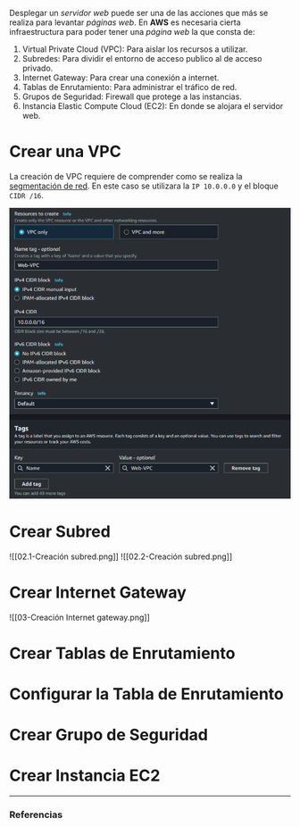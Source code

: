 Desplegar un *servidor web* puede ser una de las acciones que más se realiza para levantar *páginas web*. 
En **AWS** es necesaria cierta infraestructura para poder tener una *página web* la que consta de:
1. Virtual Private Cloud (VPC): Para aislar los recursos a utilizar.
2. Subredes: Para dividir el entorno de acceso publico al de acceso privado.
3. Internet Gateway: Para crear una conexión a internet.
4. Tablas de Enrutamiento: Para administrar el tráfico de red.
5. Grupos de Seguridad: Firewall que protege a las instancias.
6. Instancia Elastic Compute Cloud (EC2): En donde se alojara el servidor web.

# Crear una VPC
La creación de VPC requiere de comprender como se realiza la [segmentación de red]. En este caso se utilizara la `IP 10.0.0.0` y el bloque `CIDR /16`.

![CrearVPC](https://github.com/Coalacanth/Portafolio/blob/main/Recursos/1%20-%20Im%C3%A1genes/01-Creaci%C3%B3n%20VPC.png)

# Crear Subred

![[02.1-Creación subred.png]]
![[02.2-Creación subred.png]]

# Crear Internet Gateway

![[03-Creación Internet gateway.png]]

# Crear Tablas de Enrutamiento



# Configurar la Tabla de Enrutamiento



# Crear Grupo de Seguridad



# Crear Instancia EC2

---
### Referencias
[segmentación de red]: https://github.com/Coalacanth/Portafolio/blob/main/AWS/1%20-%20Crear%20VPC%20y%20Servidor%20Web/Segmentaci%C3%B3n%20de%20red.md